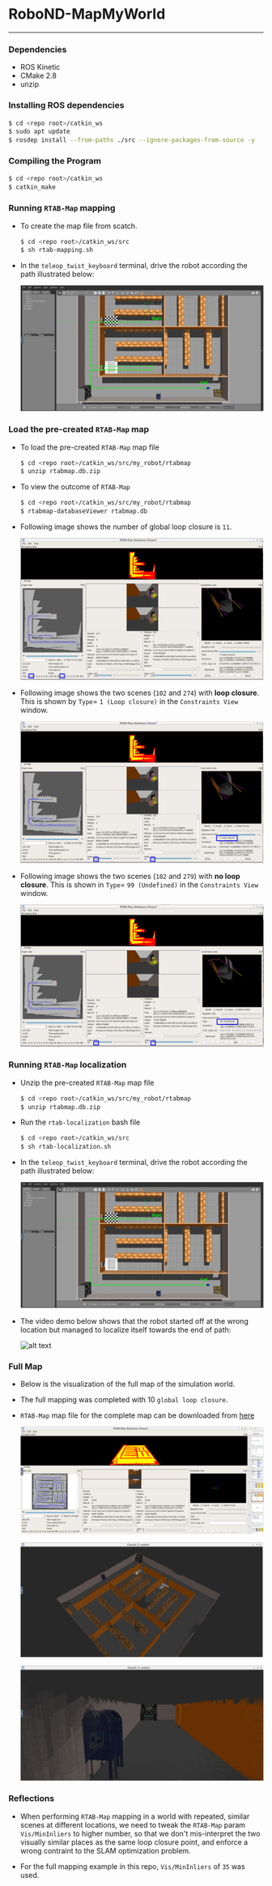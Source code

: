 # RoboND-MapMyWorld

---

### Dependencies

- ROS Kinetic
- CMake 2.8
- unzip


### Installing ROS dependencies

```bash
$ cd <repo root>/catkin_ws
$ sudo apt update
$ rosdep install --from-paths ./src --ignore-packages-from-source -y
```

### Compiling the Program

```bash
$ cd <repo root>/catkin_ws
$ catkin_make
```

### Running `RTAB-Map` mapping

- To create the map file from scatch.

    ```bash
    $ cd <repo root>/catkin_ws/src
    $ sh rtab-mapping.sh
    ```

- In the `teleop_twist_keyboard` terminal, drive the robot according the path illustrated below:

    ![alt text](images/MappingPath.png)

### Load the pre-created `RTAB-Map` map

- To load the pre-created `RTAB-Map` map file

    ```bash
    $ cd <repo root>/catkin_ws/src/my_robot/rtabmap
    $ unzip rtabmap.db.zip
    ```

-  To view the outcome of `RTAB-Map` 

    ```bash
    $ cd <repo root>/catkin_ws/src/my_robot/rtabmap
    $ rtabmap-databaseViewer rtabmap.db
    ```
- Following image shows the number of global loop closure is `11`.

    ![alt text](images/NumberOfGlobalLoopClosure.png)

- Following image shows the two scenes (`102` and `274`) with **loop closure**. This is shown by `Type`= `1 (Loop closure)` in the `Constraints View` window.

    ![alt text](images/TwoScenesWithLoopClosure.png)

- Following image shows the two scenes (`102` and `279`)  with **no loop closure**. This is shown in `Type`= `99 (Undefined)` in the `Constraints View` window.

    ![alt text](images/TwoScenesWithNoLoopClosure.png)



### Running `RTAB-Map` localization

- Unzip the pre-created `RTAB-Map` map file

    ```bash
    $ cd <repo root>/catkin_ws/src/my_robot/rtabmap
    $ unzip rtabmap.db.zip
    ```

- Run the `rtab-localization` bash file

    ```bash
    $ cd <repo root>/catkin_ws/src
    $ sh rtab-localization.sh
    ```

- In the `teleop_twist_keyboard` terminal, drive the robot according the path illustrated below:

    ![alt text](images/LocalizationPath.png)

- The video demo below shows that the robot started off at the wrong location but managed to localize itself towards the end of path:

    ![alt text](images/demo.gif)

### Full Map

- Below is the visualization of the full map of the simulation world.

- The full mapping was completed with 10 `global loop closure`.

- `RTAB-Map` map file for the complete map can be downloaded from <a href="https://drive.google.com/file/d/1uVV7k56jAPAi10SXrlulJVV0_9opc8D6/view?usp=sharing">here</a>

    ![alt text](images/full_map.png)

    ![alt text](images/3d_point_cloud.png)

    ![alt text](images/3d_point_cloud_closeup.png)

### Reflections

- When performing `RTAB-Map` mapping in a world with repeated, similar scenes at different locations, we need to tweak the `RTAB-Map` param `Vis/MinInliers` to higher number, so that we don't mis-interpret the two visually similar places as the same loop closure point, and enforce a wrong contraint to the SLAM optimization problem.

- For the full mapping example in this repo, `Vis/MinInliers` of `35` was used.